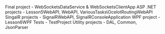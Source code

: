 Final project - WebSocketsDataService & WebSocketsClientApp
ASP .NET projects - Lesson5WebAPI, WebAPI, VariousTasks\OcelotRoutingWebAPI
SingalR projects - SignalRWebAPI, SignalRConsoleApplication
WPF project - Lesson6WPF
Tests - TestProject
Utility projects - DAL, Common, JsonParser
